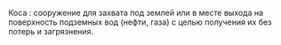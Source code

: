 ---
---

Коса
: сооружение для захвата под землей или в месте выхода на поверхность подземных вод (нефти, газа) с целью получения их без потерь и загрязнения.
